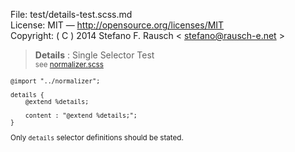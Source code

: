 File:      test/details-test.scss.md  
License:   MIT — http://opensource.org/licenses/MIT  
Copyright: ( C ) 2014 Stefano F. Rausch < stefano@rausch-e.net >

> **Details** : Single Selector Test  
> <small> see [normalizer.scss](../_normalizer.scss.md) </smalll>

    @import "../normalizer";

    details {
        @extend %details;

        content : "@extend %details;";
    }

Only `details` selector definitions should be stated.
